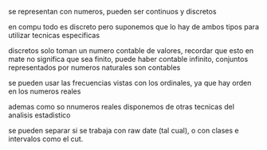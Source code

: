 se representan con numeros, pueden ser continuos y discretos

en compu todo es discreto pero suponemos que lo hay de ambos tipos para utilizar tecnicas especificas

discretos solo toman un numero contable de valores, recordar que esto en mate no significa que sea finito, puede haber 
contable infinito, conjuntos representados por numeros naturales son contables

se pueden usar las frecuencias vistas con los ordinales, ya que hay orden en los numeros reales

ademas como so nnumeros reales disponemos de otras tecnicas del analisis estadistico

se pueden separar si se trabaja con raw date (tal cual), o con clases e intervalos como el cut.




